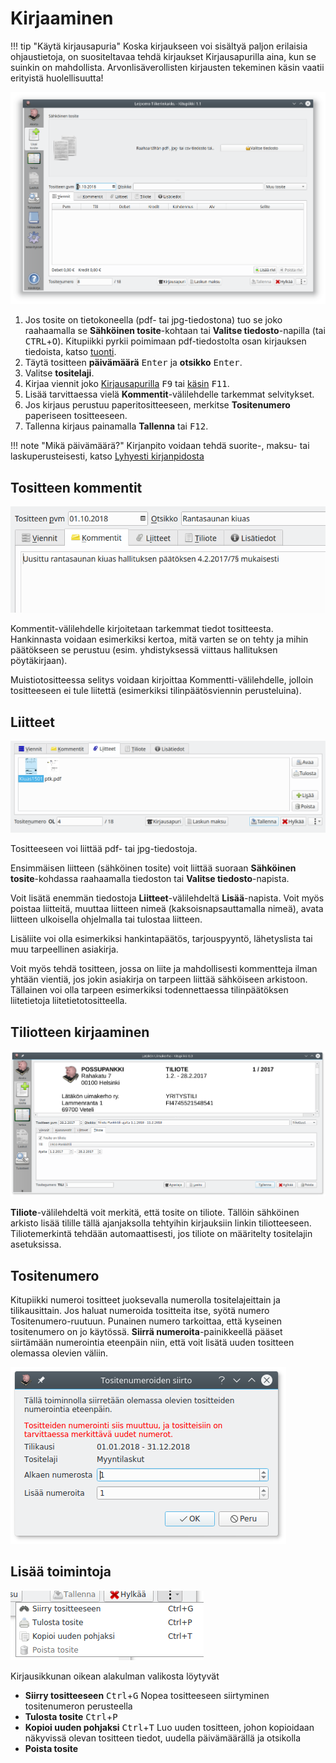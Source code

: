 # Kirjaaminen

!!! tip "Käytä kirjausapuria"
    Koska kirjaukseen voi sisältyä paljon erilaisia ohjaustietoja, on suositeltavaa tehdä kirjaukset Kirjausapurilla aina, kun se suinkin on mahdollista. Arvonlisäverollisten kirjausten tekeminen käsin vaatii erityistä huolellisuutta!

![](tyhjakirjaus.png)

1. Jos tosite on tietokoneella (pdf- tai jpg-tiedostona) tuo se joko raahaamalla se **Sähköinen tosite**-kohtaan tai **Valitse tiedosto**-napilla (tai <kbd>CTRL</kbd>+<kbd>O</kbd>).
    Kitupiikki pyrkii poimimaan pdf-tiedostolta osan kirjauksen tiedoista, katso [tuonti](tuonti).
2. Täytä tositteen **päivämäärä** <kbd>Enter</kbd> ja **otsikko** <kbd>Enter</kbd>.
3. Valitse **tositelaji**.
4. Kirjaa viennit joko [Kirjausapurilla](apuri) <kbd>F9</kbd> tai [käsin](kasin) <kbd>F11</kbd>.
5. Lisää tarvittaessa vielä **Kommentit**-välilehdelle tarkemmat selvitykset.
6. Jos kirjaus perustuu paperitositteeseen, merkitse **Tositenumero** paperiseen tositteeseen.
7. Tallenna kirjaus painamalla **Tallenna** tai <kbd>F12</kbd>.

!!! note "Mikä päivämäärä?"
    Kirjanpito voidaan tehdä suorite-, maksu- tai laskuperusteisesti, katso [Lyhyesti kirjanpidosta](/kirjanpito)

## Tositteen kommentit

![](kommentti.png)

Kommentit-välilehdelle kirjoitetaan tarkemmat tiedot tositteesta. Hankinnasta voidaan esimerkiksi kertoa, mitä varten se on tehty ja mihin päätökseen se perustuu (esim. yhdistyksessä viittaus hallituksen pöytäkirjaan).

Muistiotositteessa selitys voidaan kirjoittaa Kommentti-välilehdelle, jolloin tositteeseen ei tule liitettä (esimerkiksi tilinpäätösviennin perusteluina).

## Liitteet

![](liite.png)

Tositteeseen voi liittää pdf- tai jpg-tiedostoja.

Ensimmäisen liitteen (sähköinen tosite) voit liittää suoraan **Sähköinen tosite**-kohdassa raahaamalla tiedoston tai **Valitse tiedosto**-napista.

Voit lisätä enemmän tiedostoja **Liitteet**-välilehdeltä **Lisää**-napista. Voit myös poistaa liitteitä, muuttaa liitteen nimeä (kaksoisnapsauttamalla nimeä), avata liitteen ulkoisella ohjelmalla tai tulostaa liitteen.

Lisäliite voi olla esimerkiksi hankintapäätös, tarjouspyyntö, lähetyslista tai muu tarpeellinen asiakirja.

Voit myös tehdä tositteen, jossa on liite ja mahdollisesti kommentteja ilman yhtään vientiä, jos jokin asiakirja on tarpeen liittää sähköiseen arkistoon. Tällainen voi olla tarpeen esimerkiksi todennettaessa tilinpäätöksen liitetietoja liitetietotositteella.

## Tiliotteen kirjaaminen

![](tiliote.png)

**Tiliote**-välilehdeltä voit merkitä, että tosite on tiliote. Tällöin sähköinen arkisto lisää tilille tällä ajanjaksolla tehtyihin kirjauksiin linkin tiliotteeseen. Tiliotemerkintä tehdään automaattisesti, jos tiliote on määritelty tositelajin asetuksissa.

## Tositenumero

Kitupiikki numeroi tositteet juoksevalla numerolla tositelajeittain ja tilikausittain. Jos haluat numeroida tositteita itse, syötä numero Tositenumero-ruutuun. Punainen numero tarkoittaa, että kyseinen tositenumero on jo käytössä. **Siirrä numeroita**-painikkeellä pääset siirtämään numerointia eteenpäin niin, että voit lisätä uuden tositteen olemassa olevien väliin.

![](numerosiirto.png)

## Lisää toimintoja

![](lisavalikko.png)

Kirjausikkunan oikean alakulman valikosta löytyvät

* **Siirry tositteeseen** <kbd>Ctrl</kbd>+<kbd>G</kbd> Nopea tositteeseen siirtyminen tositenumeron perusteella
* **Tulosta tosite** <kbd>Ctrl</kbd>+<kbd>P</kbd>
* **Kopioi uuden pohjaksi** <kbd>Ctrl</kbd>+<kbd>T</kbd> Luo uuden tositteen, johon kopioidaan näkyvissä olevan tositteen tiedot, uudella päivämäärällä ja otsikolla
* **Poista tosite**
